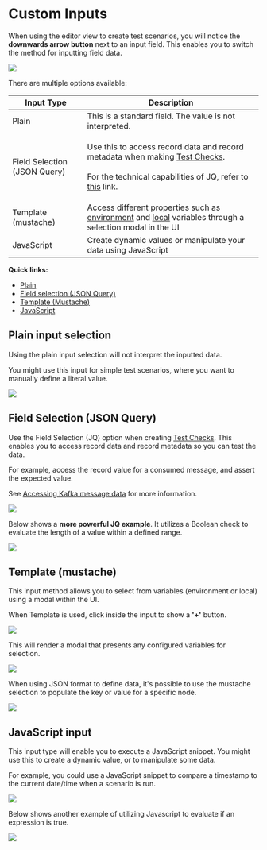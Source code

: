 # Custom Inputs

When using the editor view to create test scenarios, you will notice the **downwards arrow button** next to an input field. This enables you to switch the method for inputting field data.&#x20;

![](<../.gitbook/assets/image (95).png>)

There are multiple options available:

| Input Type                   | Description                                                                                                                                                                                                                                                     |
| ---------------------------- | --------------------------------------------------------------------------------------------------------------------------------------------------------------------------------------------------------------------------------------------------------------- |
| Plain                        | This is a standard field. The value is not interpreted.                                                                                                                                                                                                         |
| Field Selection (JSON Query) | <p>Use this to access record data and record metadata when making <a href="building-tests/test-checks/">Test Checks</a>. <br><br>For the technical capabilities of JQ, refer to <a href="https://stedolan.github.io/jq/manual/#Basicfilters">this</a> link.</p> |
| Template (mustache)          | Access different properties such as [environment](environments/) and [local](building-tests/tasks/set-variable-task.md) variables through a selection modal in the UI                                                                                           |
| JavaScript                   | Create dynamic values or manipulate your data using JavaScript                                                                                                                                                                                                  |

**Quick links:**

* [Plain](custom-inputs.md#plain-input-selection)&#x20;
* [Field selection (JSON Query)](custom-inputs.md#field-selection-json-query)
* [Template (Mustache)](custom-inputs.md#template-mustache)
* [JavaScript](custom-inputs.md#javascript-input)

## Plain input selection

Using the plain input selection will not interpret the inputted data.&#x20;

You might use this input for simple test scenarios, where you want to manually define a literal value.&#x20;

![](<../.gitbook/assets/image (149).png>)

## Field Selection (JSON Query)

Use the Field Selection (JQ) option when creating [Test Checks](building-tests/test-checks/). This enables you to access record data and record metadata so you can test the data.

For example, access the record value for a consumed message, and assert the expected value.&#x20;

See [Accessing Kafka message data](building-tests/test-checks/accessing-kafka-message-data/) for more information.

![](<../.gitbook/assets/image (57).png>)

Below shows a **more powerful JQ example**. It utilizes a Boolean check to evaluate the length of a value within a defined range.

![](<../.gitbook/assets/image (3) (1).png>)

## Template (mustache)&#x20;

This input method allows you to select from variables (environment or local) using a modal within the UI.&#x20;

When Template is used, click inside the input to show a **'+'** button.

![](<../.gitbook/assets/image (94).png>)

This will render a modal that presents any configured variables for selection.&#x20;

![](<../.gitbook/assets/image (153).png>)

When using JSON format to define data, it's possible to use the mustache selection to populate the key or value for a specific node.

![](<../.gitbook/assets/image (44).png>)

## JavaScript input

This input type will enable you to execute a JavaScript snippet. You might use this to create a dynamic value, or to manipulate some data.

For example, you could use a JavaScript snippet to compare a timestamp to the current date/time when a scenario is run.&#x20;

![](<../.gitbook/assets/image (124).png>)

Below shows another example of utilizing Javascript to evaluate if an expression is true.&#x20;

![](<../.gitbook/assets/image (167).png>)
